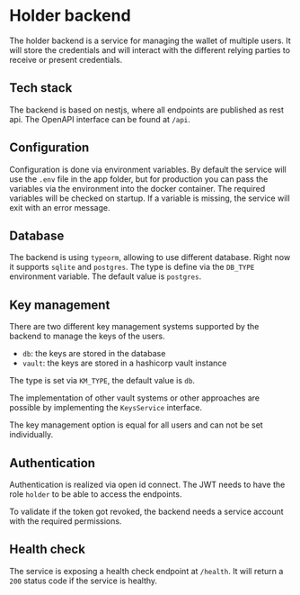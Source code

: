 # Holder backend

The holder backend is a service for managing the wallet of multiple users. It will store the credentials and will interact with the different relying parties to receive or present credentials.

## Tech stack

The backend is based on nestjs, where all endpoints are published as rest api. The OpenAPI interface can be found at `/api`.

## Configuration

Configuration is done via environment variables. By default the service will use the `.env` file in the app folder, but for production you can pass the variables via the environment into the docker container.
The required variables will be checked on startup. If a variable is missing, the service will exit with an error message.

## Database

The backend is using `typeorm`, allowing to use different database. Right now it supports `sqlite` and `postgres`. The type is define via the `DB_TYPE` environment variable. The default value is `postgres`.

## Key management

There are two different key management systems supported by the backend to manage the keys of the users.

- `db`: the keys are stored in the database
- `vault`: the keys are stored in a hashicorp vault instance

The type is set via `KM_TYPE`, the default value is `db`.

The implementation of other vault systems or other approaches are possible by implementing the `KeysService` interface.

The key management option is equal for all users and can not be set individually.

## Authentication

Authentication is realized via open id connect. The JWT needs to have the role `holder` to be able to access the endpoints.

To validate if the token got revoked, the backend needs a service account with the required permissions.

## Health check

The service is exposing a health check endpoint at `/health`. It will return a `200` status code if the service is healthy.
